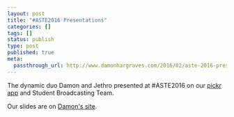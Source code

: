 ```yaml
---
layout: post
title: "#ASTE2016 Presentations"
categories: []
tags: []
status: publish
type: post
published: true
meta:
  passthrough_url: http://www.damonhargraves.com/2016/02/aste-2016-presentations.html
---
```


The dynamic duo Damon and Jethro presented at #ASTE2016 on our 
[pickr app](http://pickr.org) and Student Broadcasting Team.


Our slides are on 
[Damon's site](http://www.damonhargraves.com/2016/02/aste-2016-presentations.html).
